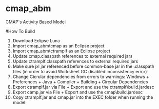 # cmap_abm
CMAP's Activity Based Model

#How To Build
1. Download Eclipse Luna
2. Import cmap_abm\cmap as an Eclipse project
3. Import cmap_abm\ctrampIf as an Eclipse project
4. Update cmap\.classpath references to external required jars
5. Update ctrampIf\.classpath references to external required jars
6. Make sure jxl jar referenced before common-base jar in the .classpath files (in order to avoid Worksheet GC disabled inconsistency error)
7. Change Cicrular dependencies from errors to warnings: Windows + Preferences + Java + Compiler + Building + Circular Dependencies
8. Export ctrampIf.jar via File + Export and use the ctrampIf\build.jardesc
9. Export camp.jar via File + Export and use the cmap\build.jardesc
10. Copy ctrampIf.jar and cmap.jar into the EXEC folder when running the model
